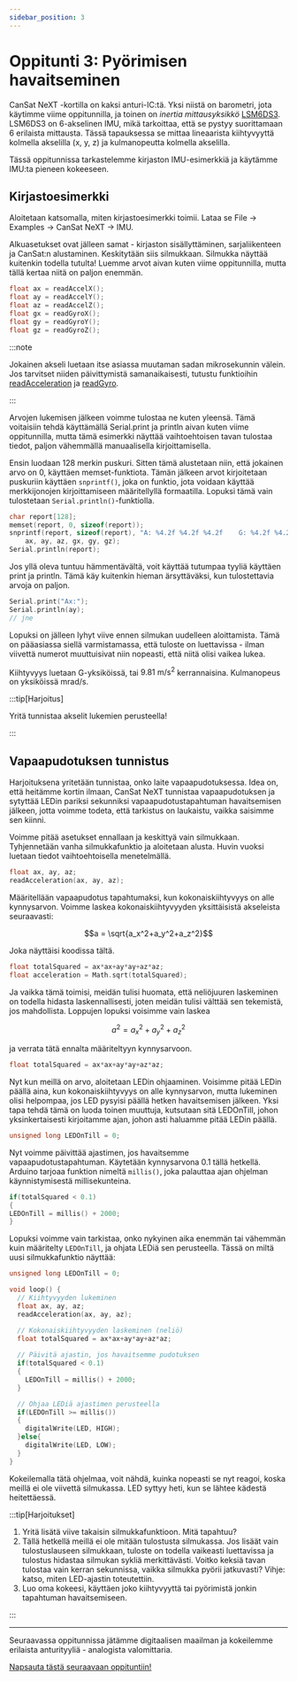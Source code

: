 ```yaml
---
sidebar_position: 3
---
```


# Oppitunti 3: Pyörimisen havaitseminen

CanSat NeXT -kortilla on kaksi anturi-IC:tä. Yksi niistä on barometri, jota käytimme viime oppitunnilla, ja toinen on _inertia mittausyksikkö_ [LSM6DS3](./../CanSat-hardware/on_board_sensors#IMU). LSM6DS3 on 6-akselinen IMU, mikä tarkoittaa, että se pystyy suorittamaan 6 erilaista mittausta. Tässä tapauksessa se mittaa lineaarista kiihtyvyyttä kolmella akselilla (x, y, z) ja kulmanopeutta kolmella akselilla.

Tässä oppitunnissa tarkastelemme kirjaston IMU-esimerkkiä ja käytämme IMU:ta pieneen kokeeseen.

## Kirjastoesimerkki

Aloitetaan katsomalla, miten kirjastoesimerkki toimii. Lataa se File -> Examples -> CanSat NeXT -> IMU.

Alkuasetukset ovat jälleen samat - kirjaston sisällyttäminen, sarjaliikenteen ja CanSat:n alustaminen. Keskitytään siis silmukkaan. Silmukka näyttää kuitenkin todella tutulta! Luemme arvot aivan kuten viime oppitunnilla, mutta tällä kertaa niitä on paljon enemmän.

```Cpp title="IMU-arvojen lukeminen"
float ax = readAccelX();
float ay = readAccelY();
float az = readAccelZ();
float gx = readGyroX();
float gy = readGyroY();
float gz = readGyroZ();
```

:::note

Jokainen akseli luetaan itse asiassa muutaman sadan mikrosekunnin välein. Jos tarvitset niiden päivittymistä samanaikaisesti, tutustu funktioihin [readAcceleration](./../CanSat-software/library_specification#readacceleration) ja [readGyro](./../CanSat-software/library_specification#readgyro).

:::

Arvojen lukemisen jälkeen voimme tulostaa ne kuten yleensä. Tämä voitaisiin tehdä käyttämällä Serial.print ja println aivan kuten viime oppitunnilla, mutta tämä esimerkki näyttää vaihtoehtoisen tavan tulostaa tiedot, paljon vähemmällä manuaalisella kirjoittamisella.

Ensin luodaan 128 merkin puskuri. Sitten tämä alustetaan niin, että jokainen arvo on 0, käyttäen memset-funktiota. Tämän jälkeen arvot kirjoitetaan puskuriin käyttäen `snprintf()`, joka on funktio, jota voidaan käyttää merkkijonojen kirjoittamiseen määritellyllä formaatilla. Lopuksi tämä vain tulostetaan `Serial.println()`-funktiolla.

```Cpp title="Tyylikäs tulostus"
char report[128];
memset(report, 0, sizeof(report));
snprintf(report, sizeof(report), "A: %4.2f %4.2f %4.2f    G: %4.2f %4.2f %4.2f",
    ax, ay, az, gx, gy, gz);
Serial.println(report);
```

Jos yllä oleva tuntuu hämmentävältä, voit käyttää tutumpaa tyyliä käyttäen print ja println. Tämä käy kuitenkin hieman ärsyttäväksi, kun tulostettavia arvoja on paljon.

```Cpp title="Tavallinen tulostus"
Serial.print("Ax:");
Serial.println(ay);
// jne
```

Lopuksi on jälleen lyhyt viive ennen silmukan uudelleen aloittamista. Tämä on pääasiassa siellä varmistamassa, että tuloste on luettavissa - ilman viivettä numerot muuttuisivat niin nopeasti, että niitä olisi vaikea lukea.

Kiihtyvyys luetaan G-yksiköissä, tai $9.81 \text{ m}/\text{s}^2$ kerrannaisina. Kulmanopeus on yksiköissä $\text{mrad}/\text{s}$.

:::tip[Harjoitus]

Yritä tunnistaa akselit lukemien perusteella!

:::

## Vapaapudotuksen tunnistus

Harjoituksena yritetään tunnistaa, onko laite vapaapudotuksessa. Idea on, että heitämme kortin ilmaan, CanSat NeXT tunnistaa vapaapudotuksen ja sytyttää LEDin pariksi sekunniksi vapaapudotustapahtuman havaitsemisen jälkeen, jotta voimme todeta, että tarkistus on laukaistu, vaikka saisimme sen kiinni.

Voimme pitää asetukset ennallaan ja keskittyä vain silmukkaan. Tyhjennetään vanha silmukkafunktio ja aloitetaan alusta. Huvin vuoksi luetaan tiedot vaihtoehtoisella menetelmällä.

```Cpp title="Kiihtyvyyden lukeminen"
float ax, ay, az;
readAcceleration(ax, ay, az);
```

Määritellään vapaapudotus tapahtumaksi, kun kokonaiskiihtyvyys on alle kynnysarvon. Voimme laskea kokonaiskiihtyvyyden yksittäisistä akseleista seuraavasti:

$$a = \sqrt{a_x^2+a_y^2+a_z^2}$$

Joka näyttäisi koodissa tältä.

```Cpp title="Kokonaiskiihtyvyyden laskeminen"
float totalSquared = ax*ax+ay*ay+az*az;
float acceleration = Math.sqrt(totalSquared);
```

Ja vaikka tämä toimisi, meidän tulisi huomata, että neliöjuuren laskeminen on todella hidasta laskennallisesti, joten meidän tulisi välttää sen tekemistä, jos mahdollista. Loppujen lopuksi voisimme vain laskea

$$a^2 = a_x^2+a_y^2+a_z^2$$

ja verrata tätä ennalta määriteltyyn kynnysarvoon.

```Cpp title="Kokonaiskiihtyvyyden neliön laskeminen"
float totalSquared = ax*ax+ay*ay+az*az;
```

Nyt kun meillä on arvo, aloitetaan LEDin ohjaaminen. Voisimme pitää LEDin päällä aina, kun kokonaiskiihtyvyys on alle kynnysarvon, mutta lukeminen olisi helpompaa, jos LED pysyisi päällä hetken havaitsemisen jälkeen. Yksi tapa tehdä tämä on luoda toinen muuttuja, kutsutaan sitä LEDOnTill, johon yksinkertaisesti kirjoitamme ajan, johon asti haluamme pitää LEDin päällä.

```Cpp title="Ajastinmuuttuja"
unsigned long LEDOnTill = 0;
```

Nyt voimme päivittää ajastimen, jos havaitsemme vapaapudotustapahtuman. Käytetään kynnysarvona 0.1 tällä hetkellä. Arduino tarjoaa funktion nimeltä `millis()`, joka palauttaa ajan ohjelman käynnistymisestä millisekunteina.

```Cpp title="Ajastimen päivittäminen"
if(totalSquared < 0.1)
{
LEDOnTill = millis() + 2000;
}
```

Lopuksi voimme vain tarkistaa, onko nykyinen aika enemmän tai vähemmän kuin määritelty `LEDOnTill`, ja ohjata LEDiä sen perusteella. Tässä on miltä uusi silmukkafunktio näyttää:

```Cpp title="Vapaapudotuksen tunnistava silmukkafunktio"
unsigned long LEDOnTill = 0;

void loop() {
  // Kiihtyvyyden lukeminen
  float ax, ay, az;
  readAcceleration(ax, ay, az);

  // Kokonaiskiihtyvyyden laskeminen (neliö)
  float totalSquared = ax*ax+ay*ay+az*az;
  
  // Päivitä ajastin, jos havaitsemme pudotuksen
  if(totalSquared < 0.1)
  {
    LEDOnTill = millis() + 2000;
  }

  // Ohjaa LEDiä ajastimen perusteella
  if(LEDOnTill >= millis())
  {
    digitalWrite(LED, HIGH);
  }else{
    digitalWrite(LED, LOW);
  }
}
```

Kokeilemalla tätä ohjelmaa, voit nähdä, kuinka nopeasti se nyt reagoi, koska meillä ei ole viivettä silmukassa. LED syttyy heti, kun se lähtee kädestä heitettäessä.

:::tip[Harjoitukset]

1. Yritä lisätä viive takaisin silmukkafunktioon. Mitä tapahtuu?
2. Tällä hetkellä meillä ei ole mitään tulostusta silmukassa. Jos lisäät vain tulostuslauseen silmukkaan, tuloste on todella vaikeasti luettavissa ja tulostus hidastaa silmukan sykliä merkittävästi. Voitko keksiä tavan tulostaa vain kerran sekunnissa, vaikka silmukka pyörii jatkuvasti? Vihje: katso, miten LED-ajastin toteutettiin.
3. Luo oma kokeesi, käyttäen joko kiihtyvyyttä tai pyörimistä jonkin tapahtuman havaitsemiseen.

:::

---

Seuraavassa oppitunnissa jätämme digitaalisen maailman ja kokeilemme erilaista anturityyliä - analogista valomittaria.

[Napsauta tästä seuraavaan oppituntiin!](./lesson4)